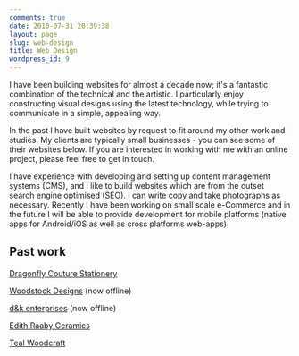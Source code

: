 ```yaml
---
comments: true
date: 2010-07-31 20:39:38
layout: page
slug: web-design
title: Web Design
wordpress_id: 9
---
```


I have been building websites for almost a decade now; it's a fantastic combination of the technical and the artistic. I particularly enjoy constructing visual designs using the latest technology, while trying to communicate in a simple, appealing way.

In the past I have built websites by request to fit around my other work and studies. My clients are typically small businesses - you can see some of their websites below. If you are interested in working with me with an online project, please feel free to get in touch.

I have experience with developing and setting up content management systems (CMS), and I like to build websites which are from the outset search engine optimised (SEO). I can write copy and take photographs as necessary. Recently I have been working on small scale e-Commerce and in the future I will be able to provide development for mobile platforms (native apps for Android/iOS as well as cross platforms web-apps).


## Past work


[Dragonfly Couture Stationery](http://dragonflycouturestationery.com)

[Woodstock Designs](http://woodstockdesigns.co.uk) (now offline)

[d&k enterprises](http://dkenterprises.biz/) (now offline)

[Edith Raaby Ceramics](http://www.raaby.co.uk/ceramics)

[Teal Woodcraft](http://www.tomwarlow.co.uk)


